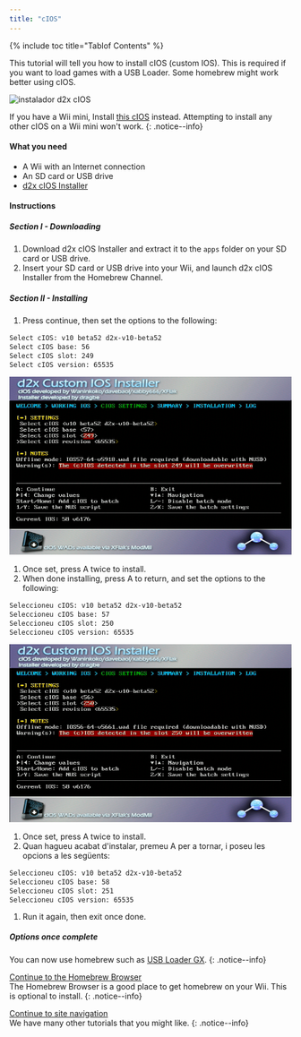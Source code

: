 ```yaml
---
title: "cIOS"
---
```


{% include toc title="Tablof Contents" %}

This tutorial will tell you how to install cIOS (custom IOS). This is required if you want to load games with a USB Loader. Some homebrew might work better using cIOS.

![instalador d2x cIOS](/images/cIOS.png)

If you have a Wii mini, Install [this cIOS](cios-mini) instead. Attempting to install any other cIOS on a Wii mini won't work.
{: .notice--info}

#### What you need

* A Wii with an Internet connection
* An SD card or USB drive
* [d2x cIOS Installer](/assets/files/d2x-cIOS-Installer-Wii.zip)

#### Instructions

##### Section I - Downloading

1. Download d2x cIOS Installer and extract it to the `apps` folder on your SD card or USB drive.
1. Insert your SD card or USB drive into your Wii, and launch d2x cIOS Installer from the Homebrew Channel.

##### Section II - Installing

1. Press continue, then set the options to the following:
```
Select cIOS: v10 beta52 d2x-v10-beta52
Select cIOS base: 56
Select cIOS slot: 249
Select cIOS version: 65535
```
![Install cIOS 249](/images/Wii/Install249.png)
1. Once set, press A twice to install.
1. When done installing, press A to return, and set the options to the following:
```
Seleccioneu cIOS: v10 beta52 d2x-v10-beta52
Seleccioneu cIOS base: 57
Seleccioneu cIOS slot: 250
Seleccioneu cIOS version: 65535
```
![Install cIOS 250](/images/Wii/Install250.png)
1. Once set, press A twice to install.
1. Quan hagueu acabat d'instalar, premeu A per a tornar, i poseu les opcions a les següents:
```
Seleccioneu cIOS: v10 beta52 d2x-v10-beta52
Seleccioneu cIOS base: 58
Seleccioneu cIOS slot: 251
Seleccioneu cIOS version: 65535
```
1. Run it again, then exit once done.

##### Options once complete

You can now use homebrew such as [USB Loader GX](usbloadergx).
{: .notice--info}

[Continue to the Homebrew Browser](hbb)<br> The Homebrew Browser is a good place to get homebrew on your Wii. This is optional to install.
{: .notice--info}

[Continue to site navigation](site-navigation)<br> We have many other tutorials that you might like.
{: .notice--info}
